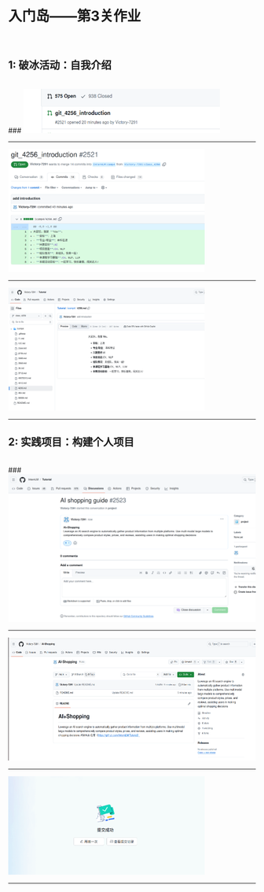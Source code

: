 # 入门岛——第3关作业  
<br>

    
## 1: 破冰活动：自我介绍
<br>
### 
<img src="https://github.com/Victory-7291/AI_Lab/raw/main/images/2024-11-10%2020-07-15.png" width="400" height="90" alt="描述">

  
-------------------------------------------------------------------------------------------------------------------

  
<img src="https://github.com/Victory-7291/AI_Lab/raw/main/images/2024-11-10%2020-08-36.png" width="400" height="250" alt="描述">   

  
-------------------------------------------------------------------------------------------------------------------

  
<img src="https://github.com/Victory-7291/AI_Lab/raw/main/images/2024-11-10%2020-09-13.png" width="400" height="250" alt="描述">

  
-------------------------------------------------------------------------------------------------------------------


## 2: 实践项目：构建个人项目
<br>
### 

  
<img src="https://github.com/Victory-7291/AI_Lab/raw/main/images/2024-11-10%2020-51-19.png" width="550" height="300" alt="描述">


-------------------------------------------------------------------------------------------------------------------

  
<img src="https://github.com/Victory-7291/AI_Lab/raw/main/images/2024-11-10%2021-16-11.png" width="550" height="250" alt="描述">


-------------------------------------------------------------------------------------------------------------------

  
<img src="https://github.com/Victory-7291/AI_Lab/raw/main/images/2024-11-10%2021-15-30.png" width="400" height="200" alt="描述">


-------------------------------------------------------------------------------------------------------------------

  
